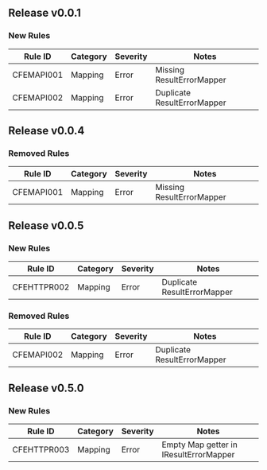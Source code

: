 ## Release v0.0.1

### New Rules

| Rule ID    | Category | Severity | Notes                       |
|------------|----------|----------|-----------------------------|
| CFEMAPI001 | Mapping  | Error    | Missing ResultErrorMapper   |
| CFEMAPI002 | Mapping  | Error    | Duplicate ResultErrorMapper |

## Release v0.0.4

### Removed Rules

| Rule ID    | Category | Severity | Notes                     |
|------------|----------|----------|---------------------------|
| CFEMAPI001 | Mapping  | Error    | Missing ResultErrorMapper |

## Release v0.0.5

### New Rules

| Rule ID     | Category | Severity | Notes                       |
|-------------|----------|----------|-----------------------------|
| CFEHTTPR002 | Mapping  | Error    | Duplicate ResultErrorMapper |

### Removed Rules

| Rule ID    | Category | Severity | Notes                       |
|------------|----------|----------|-----------------------------|
| CFEMAPI002 | Mapping  | Error    | Duplicate ResultErrorMapper |

## Release v0.5.0

### New Rules

| Rule ID     | Category | Severity | Notes                                  |
|-------------|----------|----------|----------------------------------------|
| CFEHTTPR003 | Mapping  | Error    | Empty Map getter in IResultErrorMapper |
